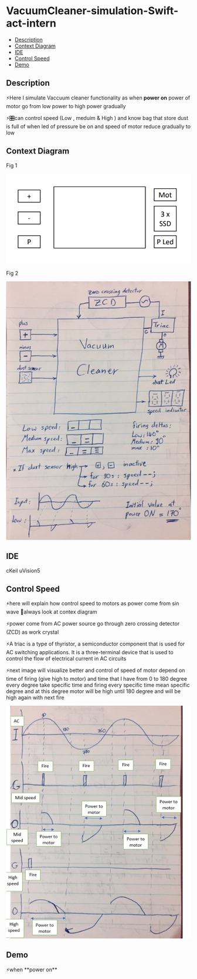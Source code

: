 # VacuumCleaner-simulation-Swift-act-intern
- [Description](#Description)
- [Context Diagram](#Context-Diagram)
- [IDE](#IDE)
- [Control Speed](#Control-Speed)
- [Demo](#Demo)

## Description
<p>⚡Here I simulate Vaccuum cleaner functionality as when <strong>power on</strong> power of motor go from low power to high power gradually </p>
<p>⚡🎛can control speed (Low  , meduim & High ) and know bag that store dust is full of when led of pressure be on and speed of motor reduce gradually to low </p>

## Context Diagram
<p align="center" >
  <p> Fig 1</p>
  <img src="https://github.com/HESHAM47GAMAL/VacuumCleaner-simulation-Swift-act-intern/blob/main/img/Context%20Diagram.png">
  <p> Fig 2</p>
  <img src="https://github.com/HESHAM47GAMAL/VacuumCleaner-simulation-Swift-act-intern/blob/main/img/flow.png" />
  </p>
  
 ## IDE 
 <p> cKeil uVision5 </p>
 
 ## Control Speed
 <p> ⚡here will explain how control speed to motors as power come from sin wave 👀always look at contex diagram <p/>
 <p> ⚡power come from AC power source go through zero crossing detector (ZCD) as work crystal </p>
 <p> ⚡A triac is a type of thyristor, a semiconductor component that is used for AC switching applications. It is a three-terminal device that is used to control the flow of electrical current in AC circuits</p>
 <p> ⚡next image will visualize better and control of speed of motor depend on time of firing (give high to motor) and time that I have from 0 to 180 degree every degree take specific time and firing every specific time mean specific degree and at this degree motor will be high until 180 degree and will be high again with next fire </p>
 <p>
  <img src="https://github.com/HESHAM47GAMAL/VacuumCleaner-simulation-Swift-act-intern/blob/main/img/control_speed_to%20_motor.png" />
</p>
 
 
 
 ## Demo 
 <p> ⚡when **power on**  </p>

